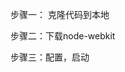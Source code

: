 步骤一： 克隆代码到本地

步骤二：下载node-webkit 

步骤三：配置，启动

[https://blog.csdn.net/weixin_44659458/article/details/122325640]: https://blog.csdn.net/weixin_44659458/article/details/122325640



